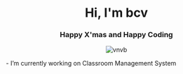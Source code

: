 <h1 align="center">Hi, I'm bcv</h1>
<h3 align="center">Happy X'mas and Happy Coding</h3>

<p align="center"> <img src="https://komarev.com/ghpvc/?username=vnvb&label=Profile%20views&color=0e75b6&style=flat" alt="vnvb" /> </p>- I’m currently working on Classroom Management System



